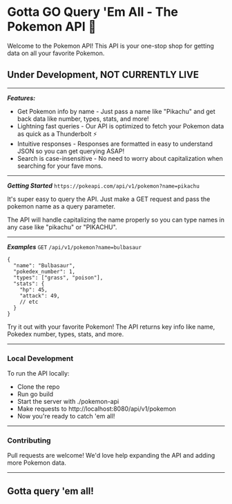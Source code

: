 # Gotta GO Query 'Em All - The Pokemon API 🥳
Welcome to the Pokemon API! This API is your one-stop shop for getting data on all your favorite Pokemon.

## Under Development, NOT CURRENTLY LIVE

---

***Features:***
- Get Pokemon info by name - Just pass a name like "Pikachu" and get back data like number, types, stats, and more!
- Lightning fast queries - Our API is optimized to fetch your Pokemon data as quick as a Thunderbolt ⚡
- Intuitive responses - Responses are formatted in easy to understand JSON so you can get querying ASAP!
- Search is case-insensitive - No need to worry about capitalization when searching for your fave mons.

---

***Getting Started***
`https://pokeapi.com/api/v1/pokemon?name=pikachu`

It's super easy to query the API. Just make a GET request and pass the pokemon name as a query parameter.

The API will handle capitalizing the name properly so you can type names in any case like "pikachu" or "PIKACHU".

---

***Examples***
`GET` `/api/v1/pokemon?name=bulbasaur`


```
{
  "name": "Bulbasaur",
  "pokedex_number": 1,
  "types": ["grass", "poison"],
  "stats": {
    "hp": 45,
    "attack": 49,
    // etc
  }
}
```



Try it out with your favorite Pokemon! The API returns key info like name, Pokedex number, types, stats, and more.

---

### Local Development
To run the API locally:

- Clone the repo
- Run go build
- Start the server with ./pokemon-api
- Make requests to http://localhost:8080/api/v1/pokemon
- Now you're ready to catch 'em all!

___

### Contributing
Pull requests are welcome! We'd love help expanding the API and adding more Pokemon data.

---

## Gotta query 'em all!